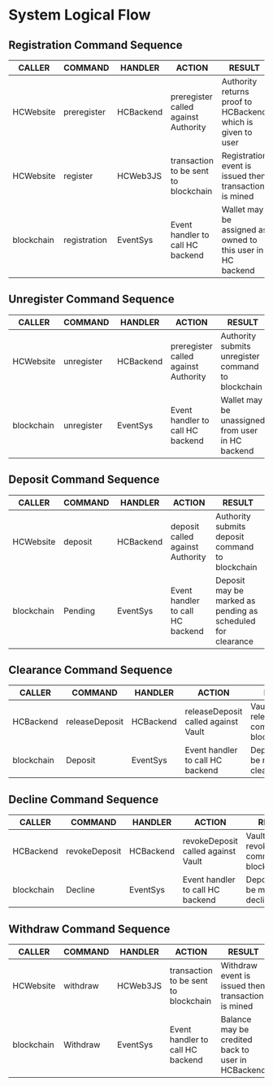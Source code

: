 # System Logical Flow

## Registration Command Sequence
| CALLER   |   COMMAND  | HANDLER |   ACTION                            | RESULT                                                      |
|----------|------------|---------|-------------------------------------|-------------------------------------------------------------|
|HCWebsite |preregister |HCBackend|preregister called against Authority | Authority returns proof to HCBackend which is given to user |
|HCWebsite |register    |HCWeb3JS |transaction to be sent to blockchain | Registration event is issued then transaction is mined      |
|blockchain|registration|EventSys |Event handler to call HC backend     | Wallet may be assigned as owned to this user in HC backend  |

## Unregister Command Sequence
| CALLER   |   COMMAND  | HANDLER |   ACTION                            | RESULT                                                      |
|----------|------------|---------|-------------------------------------|-------------------------------------------------------------|
|HCWebsite |unregister  |HCBackend|preregister called against Authority | Authority submits unregister command to blockchain          |
|blockchain|unregister  |EventSys |Event handler to call HC backend     | Wallet may be unassigned from user in HC backend            |

## Deposit Command Sequence
| CALLER   |   COMMAND  | HANDLER |   ACTION                            | RESULT                                                      |
|----------|------------|---------|-------------------------------------|-------------------------------------------------------------|
|HCWebsite |deposit     |HCBackend|deposit called against Authority     | Authority submits deposit command to blockchain             |
|blockchain|Pending     |EventSys |Event handler to call HC backend     | Deposit may be marked as pending as scheduled for clearance |

## Clearance Command Sequence
| CALLER   |   COMMAND    | HANDLER |   ACTION                            | RESULT                                                      |
|----------|--------------|---------|-------------------------------------|-------------------------------------------------------------|
|HCBackend |releaseDeposit|HCBackend|releaseDeposit called against Vault  | Vault submits releaseDeposit command to blockchain          |
|blockchain|Deposit       |EventSys |Event handler to call HC backend     | Deposit may be marked as cleared                            |


## Decline Command Sequence
| CALLER   |   COMMAND    | HANDLER |   ACTION                            | RESULT                                                      |
|----------|--------------|---------|-------------------------------------|-------------------------------------------------------------|
|HCBackend |revokeDeposit |HCBackend|revokeDeposit called against Vault   | Vault submits revokeDeposit command to blockchain           |
|blockchain|Decline       |EventSys |Event handler to call HC backend     | Deposit may be marked as declined                           |

## Withdraw Command Sequence
| CALLER   |   COMMAND    | HANDLER |   ACTION                            | RESULT                                                     |
|----------|--------------|---------|-------------------------------------|-------------------------------------------------------------|
|HCWebsite |withdraw      |HCWeb3JS |transaction to be sent to blockchain | Withdraw event is issued then transaction is mined          |
|blockchain|Withdraw      |EventSys |Event handler to call HC backend     | Balance may be credited back to user in HCBackend           |
